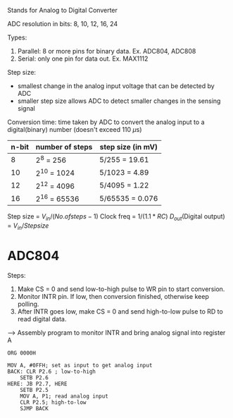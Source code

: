 Stands for Analog to Digital Converter

ADC resolution in bits: 8, 10, 12, 16, 24

Types:
1. Parallel: 8 or more pins for binary data. Ex. ADC804, ADC808
2. Serial: only one pin for data out. Ex. MAX1112

Step size:
- smallest change in the analog input voltage that can be detected by ADC
- smaller step size allows ADC to detect smaller changes in the sensing signal

Conversion time: time taken by ADC to convert the analog input to a digital(binary) number (doesn't exceed 110 $\mu$s)

| n-bit | number of steps  | step size (in mV) |
| ----- | ---------------- | ----------------- |
| 8     | $2^8$ = 256      | $5/255$ = 19.61   |
| 10    | $2^{10}$ = 1024  | $5/1023$ = 4.89   |
| 12    | $2^{12}$ = 4096  | $5/4095$ = 1.22   |
| 16    | $2^{16}$ = 65536 | $5/65535$ = 0.076 |

Step size = $V_{in}/(No. of steps - 1)$ 
Clock freq = $1/(1.1*RC)$
$D_{out}$(Digital output) = $V_{in}/Step size$

# ADC804

Steps: 
1. Make CS = 0 and send low-to-high pulse to WR pin to start conversion.
2. Monitor INTR pin. If low, then conversion finished, otherwise keep polling.
3. After INTR goes low, make CS = 0 and send high-to-low pulse to RD to read digital data.

--> Assembly program to monitor INTR and bring analog signal into register A

```8051
ORG 0000H

MOV A, #0FFH; set as input to get analog input
BACK: CLR P2.6 ; low-to-high
	SETB P2.6
HERE: JB P2.7, HERE
	SETB P2.5
	MOV A, P1; read analog input
	CLR P2.5; high-to-low
	SJMP BACK
```
